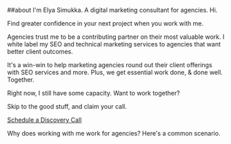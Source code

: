##about
I'm Elya Simukka. A digital marketing consultant for agencies. Hi.

Find greater confidence in your next project when you work with me.

Agencies trust me to be a contributing partner on their most valuable work. I white label my SEO and technical marketing services to agencies that want better client outcomes.

It's a win-win to help marketing agencies round out their client offerings with SEO services and more. Plus, we get essential work done, & done well. Together.

Right now, I still have some capacity. Want to work together?

Skip to the good stuff, and claim your call.

[Schedule a Discovery Call](https://calendly.com/elyasimukka/15min "Schedule With Elya using Calendly")

Why does working with me work for agencies? Here's a common scenario.
